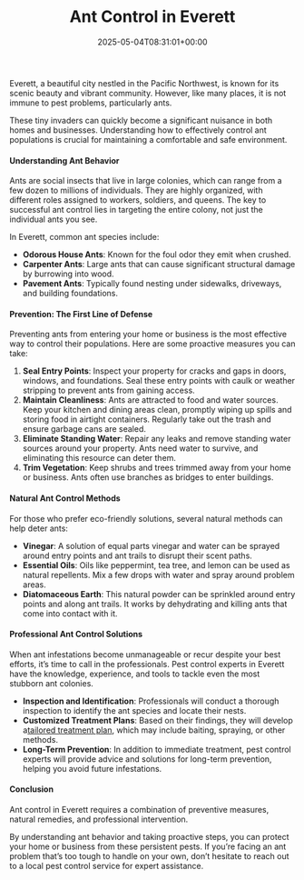 ﻿---
layout: post
title: Ant Control in Everett
date: '2025-05-04T08:31:01+00:00'
categories:
- Everett
- Guide
tags: []
slug: /ant-control-in-everett/
lastmod: 2025-05-07T12:21:23+03:00
---

Everett, a beautiful city nestled in the Pacific Northwest, is known for its scenic beauty and vibrant community. However, like many places, it is not immune to pest problems, particularly ants.

These tiny invaders can quickly become a significant nuisance in both homes and businesses. Understanding how to effectively control ant populations is crucial for maintaining a comfortable and safe environment.
#### Understanding Ant Behavior
Ants are social insects that live in large colonies, which can range from a few dozen to millions of individuals. They are highly organized, with different roles assigned to workers, soldiers, and queens. The key to successful ant control lies in targeting the entire colony, not just the individual ants you see.

In Everett, common ant species include:
- **Odorous House Ants**: Known for the foul odor they emit when crushed.
- **Carpenter Ants**: Large ants that can cause significant structural damage by burrowing into wood.
- **Pavement Ants**: Typically found nesting under sidewalks, driveways, and building foundations.
#### Prevention: The First Line of Defense
Preventing ants from entering your home or business is the most effective way to control their populations. Here are some proactive measures you can take:
1. **Seal Entry Points**: Inspect your property for cracks and gaps in doors, windows, and foundations. Seal these entry points with caulk or weather stripping to prevent ants from gaining access.
2. **Maintain Cleanliness**: Ants are attracted to food and water sources. Keep your kitchen and dining areas clean, promptly wiping up spills and storing food in airtight containers. Regularly take out the trash and ensure garbage cans are sealed.
3. **Eliminate Standing Water**: Repair any leaks and remove standing water sources around your property. Ants need water to survive, and eliminating this resource can deter them.
4. **Trim Vegetation**: Keep shrubs and trees trimmed away from your home or business. Ants often use branches as bridges to enter buildings.
#### Natural Ant Control Methods
For those who prefer eco-friendly solutions, several natural methods can help deter ants:
- **Vinegar**: A solution of equal parts vinegar and water can be sprayed around entry points and ant trails to disrupt their scent paths.
- **Essential Oils**: Oils like peppermint, tea tree, and lemon can be used as natural repellents. Mix a few drops with water and spray around problem areas.
- **Diatomaceous Earth**: This natural powder can be sprinkled around entry points and along ant trails. It works by dehydrating and killing ants that come into contact with it.
#### Professional Ant Control Solutions
When ant infestations become unmanageable or recur despite your best efforts, it’s time to call in the professionals. Pest control experts in Everett have the knowledge, experience, and tools to tackle even the most stubborn ant colonies.
- **Inspection and Identification**: Professionals will conduct a thorough inspection to identify the ant species and locate their nests.
- **Customized Treatment Plans**: Based on their findings, they will develop a[tailored treatment plan](https://pestpolicy.com/how-to-remove-ants-from-carpet/), which may include baiting, spraying, or other methods.
- **Long-Term Prevention**: In addition to immediate treatment, pest control experts will provide advice and solutions for long-term prevention, helping you avoid future infestations.
#### Conclusion
Ant control in Everett requires a combination of preventive measures, natural remedies, and professional intervention.

By understanding ant behavior and taking proactive steps, you can protect your home or business from these persistent pests. If you’re facing an ant problem that’s too tough to handle on your own, don’t hesitate to reach out to a local pest control service for expert assistance.